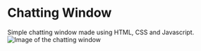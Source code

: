 # Chatting Window
Simple chatting window made using HTML, CSS and Javascript.
![Image of the chatting window](https://cdn.discordapp.com/attachments/872818042206322708/902867418764935188/unknown.png)